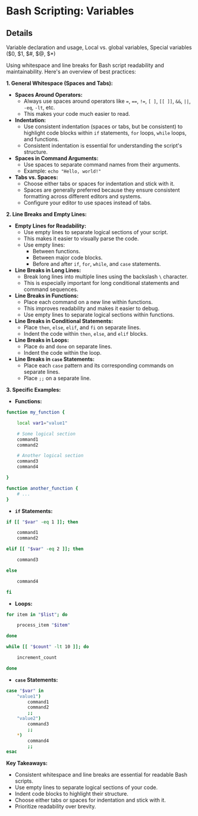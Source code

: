 # Bash Scripting: Variables

## Details
Variable declaration and usage, Local vs. global variables, Special variables ($0, $1, $#, $@, $*)

Using whitespace and line breaks for Bash script readability and maintainability. Here's an overview of best practices:

**1. General Whitespace (Spaces and Tabs):**

* **Spaces Around Operators:**
    * Always use spaces around operators like `=`, `==`, `!=`, `[ ]`, `[[ ]]`, `&&`, `||`, `-eq`, `-lt`, etc.
    * This makes your code much easier to read.
* **Indentation:**
    * Use consistent indentation (spaces or tabs, but be consistent) to highlight code blocks within `if` statements, `for` loops, `while` loops, and functions.
    * Consistent indentation is essential for understanding the script's structure.
* **Spaces in Command Arguments:**
    * Use spaces to separate command names from their arguments.
    * Example: `echo "Hello, world!"`
* **Tabs vs. Spaces:**
    * Choose either tabs or spaces for indentation and stick with it.
    * Spaces are generally preferred because they ensure consistent formatting across different editors and systems.
    * Configure your editor to use spaces instead of tabs.

**2. Line Breaks and Empty Lines:**

* **Empty Lines for Readability:**
    * Use empty lines to separate logical sections of your script.
    * This makes it easier to visually parse the code.
    * Use empty lines:
        * Between functions.
        * Between major code blocks.
        * Before and after `if`, `for`, `while`, and `case` statements.
* **Line Breaks in Long Lines:**
    * Break long lines into multiple lines using the backslash `\` character.
    * This is especially important for long conditional statements and command sequences.
* **Line Breaks in Functions:**
    * Place each command on a new line within functions.
    * This improves readability and makes it easier to debug.
    * Use empty lines to separate logical sections within functions.
* **Line Breaks in Conditional Statements:**
    * Place `then`, `else`, `elif`, and `fi` on separate lines.
    * Indent the code within `then`, `else`, and `elif` blocks.
* **Line Breaks in Loops:**
    * Place `do` and `done` on separate lines.
    * Indent the code within the loop.
* **Line Breaks in `case` Statements:**
    * Place each `case` pattern and its corresponding commands on separate lines.
    * Place `;;` on a separate line.

**3. Specific Examples:**

* **Functions:**

```bash
function my_function {

    local var1="value1"

    # Some logical section
    command1
    command2

    # Another logical section
    command3
    command4

}

function another_function {
    # ...
}
```

* **`if` Statements:**

```bash
if [[ "$var" -eq 1 ]]; then

    command1
    command2

elif [[ "$var" -eq 2 ]]; then

    command3

else

    command4

fi
```

* **Loops:**

```bash
for item in "$list"; do

    process_item "$item"

done

while [[ "$count" -lt 10 ]]; do

    increment_count

done
```

* **`case` Statements:**

```bash
case "$var" in
    "value1")
        command1
        command2
        ;;
    "value2")
        command3
        ;;
    *)
        command4
        ;;
esac
```

**Key Takeaways:**

* Consistent whitespace and line breaks are essential for readable Bash scripts.
* Use empty lines to separate logical sections of your code.
* Indent code blocks to highlight their structure.
* Choose either tabs or spaces for indentation and stick with it.
* Prioritize readability over brevity.